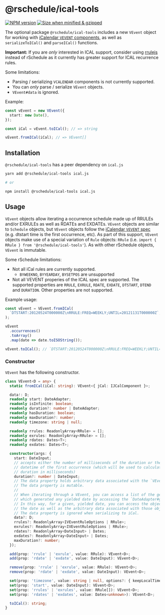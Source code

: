 # @rschedule/ical-tools

[![NPM version](https://flat.badgen.net/npm/v/@rschedule/ical-tools)](https://www.npmjs.com/package/@rschedule/ical-tools) [![Size when minified & gzipped](https://flat.badgen.net/bundlephobia/minzip/@rschedule/ical-tools)](https://bundlephobia.com/result?p=@rschedule/ical-tools)

The optional package `@rschedule/ical-tools` includes a new `VEvent` object for working with [iCalendar `VEVENT` components](https://tools.ietf.org/html/rfc5545#section-3.6.1), as well as `serializeToICal()` and `parseICal()` functions.

**Important:** If you are _only_ interested in ICAL support, consider using [rrulejs](https://github.com/jakubroztocil/rrule) instead of rSchedule as it currently has greater support for ICAL recurrence rules.

Some limitations:

- Parsing / serializing `VCALENDAR` components is not currently supported.
- You can _only_ parse / serialize `VEvent` objects.
- `VEvent#data` is ignored.

Example:

```typescript
const vEvent = new VEvent({
  start: new Date(),
});

const iCal = vEvent.toICal(); // => string

vEvent.fromICal(iCal); // => VEvent[]
```

## Installation

`@rschedule/ical-tools` has a peer dependency on `ical.js`

```bash
yarn add @rschedule/ical-tools ical.js

# or

npm install @rschedule/ical-tools ical.js
```

## Usage

`VEvent` objects allow iterating a occurrence schedule made up of RRULEs and/or EXRULEs as well as RDATEs and EXDATEs. `VEvent` objects are similar to `Schedule` objects, but `VEvent` objects follow the [iCalendar `VEVENT` spec](https://tools.ietf.org/html/rfc5545#section-3.6.1) (e.g. dtstart time is the first occurrence, etc). As part of this support, `VEvent` objects make use of a special variation of `Rule` objects: `RRule` (i.e. `import { RRule } from '@rschedule/ical-tools'`). As with other rSchedule objects, `VEvent` is immutable.

Some rSchedule limitations:

- Not all iCal rules are currently supported.
  - `BYWEEKNO`, `BYYEARDAY`, `BYSETPOS` are unsupported
- Not all VEVENT properies of the ICAL spec are supported. The supported properties are `RRULE`, `EXRULE`, `RDATE`, `EXDATE`, `DTSTART`, `DTEND` and `DURATION`. Other properties are not supported.

Example usage:

```typescript
const vEvent = VEvent.fromICal(
  `DTSTART:20120524T000000Z\nRRULE:FREQ=WEEKLY;UNTIL=20121131T000000Z`,
);

vEvent
  .occurrences()
  .toArray()
  .map(date => date.toISOString());

vEvent.toICal(); // `DTSTART:20120524T000000Z\nRRULE:FREQ=WEEKLY;UNTIL=20121131T000000Z`
```

### Constructor

`VEvent` has the following constructor.

```typescript
class VEvent<D = any> {
  static fromICal(iCal: string): VEvent<{ jCal: IJCalComponent }>;

  data!: D;
  readonly start: DateAdapter;
  readonly isInfinite: boolean;
  readonly duration?: number | DateAdapter;
  readonly hasDuration: boolean;
  readonly maxDuration?: number;
  readonly timezone: string | null;

  readonly rrules: ReadonlyArray<RRule> = [];
  readonly exrules: ReadonlyArray<RRule> = [];
  readonly rdates: Dates<T>;
  readonly exdates: Dates<T>;

  constructor(args: {
    start: DateInput;
    // accepts either the number of milliseconds of the duration or the end
    // datetime of the first occurrence (which will be used to calculate the
    // duration in milliseconds)
    duration?: number | DateInput;
    // The data property holds arbitrary data associated with the `VEvent`.
    // The data property is mutable.
    //
    // When iterating through a VEvent, you can access a list of the generator objects (i.e. Rules / Dates)
    // which generated any yielded date by accessing the `DateAdapter#generators` property.
    // In this way, for a given, yielded date, you can access the objects which generated
    // the date as well as the arbitrary data associated with those objects.
    // The data property is ignored when serializing to iCal.
    data?: D;
    rrules?: ReadonlyArray<IVEventRuleOptions | RRule>;
    exrules?: ReadonlyArray<IVEventRuleOptions | RRule>;
    rdates?: ReadonlyArray<DateInput> | Dates;
    exdates?: ReadonlyArray<DateInput> | Dates;
    maxDuration?: number;
  });

  add(prop: 'rrule' | 'exrule', value: RRule): VEvent<D>;
  add(prop: 'rdate' | 'exdate', value: DateInput): VEvent<D>;

  remove(prop: 'rrule' | 'exrule', value: RRule): VEvent<D>;
  remove(prop: 'rdate' | 'exdate', value: DateInput): VEvent<D>;

  set(prop: 'timezone', value: string | null, options?: { keepLocalTime?: boolean }): VEvent<D>;
  set(prop: 'start', value: DateInput): VEvent<D>;
  set(prop: 'rrules' | 'exrules', value: RRule[]): VEvent<D>;
  set(prop: 'rdates' | 'exdates', value: Dates<unknown>): VEvent<D>;

  toICal(): string;
}
```
